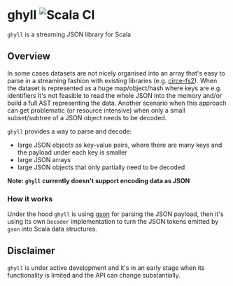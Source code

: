 # ghyll ![Scala CI](https://github.com/voidcontext/ghyll/workflows/Scala%20CI/badge.svg)
`ghyll` is a streaming JSON library for Scala

## Overview

In some cases datasets are not nicely organised into an array that's
easy to parse in a streaming fashion with existing libraries (e.g.
[circe-fs2](https://github.com/circe/circe-fs2)). When the dataset is
represented as a huge map/object/hash where keys are e.g. identifiers
it's not feasible to read the whole JSON into the memory and/or build
a full AST representing the data. Another scenario when this approach
can get problematic (or resource intensive) when only a small
subset/subtree of a JSON object needs to be decoded.

`ghyll` provides a way to parse and decode:

- large JSON objects as key-value pairs, where there are many keys and
the payload under each key is smaller
- large JSON arrays
- large JSON objects that only partially need to be decoded

__Note: `ghyll` currently doesn't support encoding data as JSON__

### How it works

Under the hood `ghyll` is using [gson](https://github.com/google/gson)
for parsing the JSON payload, then it's using its own `Decoder`
implementation to turn the JSON tokens emitted by `gson` into Scala
data structures.

## Disclaimer

`ghyll` is under active development and it's in an early stage when
its functionality is limited and the API can change substantially.

